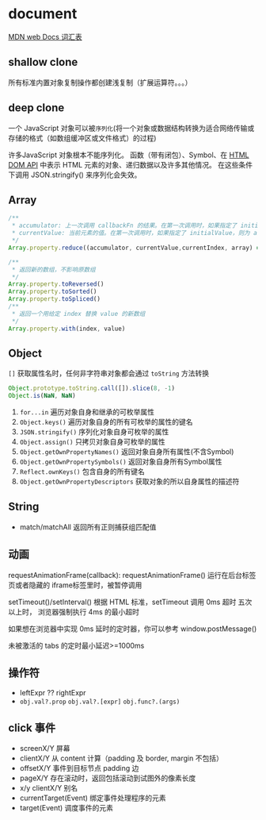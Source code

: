 # document

[MDN web Docs 词汇表](https://developer.mozilla.org/en-US/docs/Glossary)

## shallow clone

所有标准内置对象复制操作都创建浅复制（扩展运算符。。。）

## deep clone

一个 JavaScript 对象可以被`序列化`(将一个对象或数据结构转换为适合网络传输或存储的格式（如数组缓冲区或文件格式）的过程)

许多JavaScript 对象根本不能序列化。
函数（带有闭包）、Symbol、在 [HTML DOM API](https://developer.mozilla.org/zh-CN/docs/Web/API/HTML_DOM_API) 中表示 HTML 元素的对象、递归数据以及许多其他情况。
在这些条件下调用 JSON.stringify() 来序列化会失效。

## Array

```js
/**
 * accumulator: 上一次调用 callbackFn 的结果。在第一次调用时，如果指定了 initialValue 则为指定的值，否则为 array[0] 的值。
 * currentValue: 当前元素的值。在第一次调用时，如果指定了 initialValue，则为 array[0] 的值，否则为 array[1]。
 */
Array.property.reduce((accumulator, currentValue,currentIndex, array) =>{}, initialValue)

/**
 * 返回新的数组，不影响原数组
 */
Array.property.toReversed()
Array.property.toSorted()
Array.property.toSpliced()
/**
 * 返回一个用给定 index 替换 value 的新数组
 */
Array.property.with(index, value)
```

## Object

`[]` 获取属性名时，任何非字符串对象都会通过 `toString` 方法转换

```js
Object.prototype.toString.call([]).slice(8, -1)
Object.is(NaN, NaN)
```

1. `for...in` 遍历对象自身和继承的可枚举属性
2. `Object.keys()` 遍历对象自身的所有可枚举的属性的键名
3. `JSON.stringify()` 序列化对象自身可枚举的属性
4. `Object.assign()` 只拷贝对象自身可枚举的属性
5. `Object.getOwnPropertyNames()` 返回对象自身所有属性(不含Symbol)
6. `Object.getOwnPropertySymbols()` 返回对象自身所有Symbol属性
7. `Reflect.ownKeys()` 包含自身的所有键名
8. `Object.getOwnPropertyDescriptors` 获取对象的所以自身属性的描述符

## String

- match/matchAll 返回所有正则捕获组匹配值

## 动画

requestAnimationFrame(callback): requestAnimationFrame() 运行在后台标签页或者隐藏的 iframe标签里时，被暂停调用

setTimeout()/setInterval()
根据 HTML 标准，setTimeout 调用 0ms 超时 五次以上时， 浏览器强制执行 4ms 的最小超时

如果想在浏览器中实现 0ms 延时的定时器，你可以参考 window.postMessage()

未被激活的 tabs 的定时最小延迟>=1000ms

## 操作符

- leftExpr ?? rightExpr
- `obj.val?.prop` `obj.val?.[expr]` `obj.func?.(args)`

## click 事件

- screenX/Y 屏幕
- clientX/Y 从 content 计算（padding 及 border, margin 不包括）
- offsetX/Y 事件到目标节点 padding 边
- pageX/Y 存在滚动时，返回包括滚动到试图外的像素长度
- x/y clientX/Y 别名
- currentTarget(Event) 绑定事件处理程序的元素
- target(Event) 调度事件的元素
